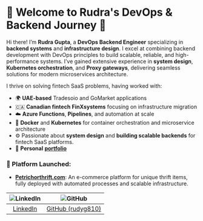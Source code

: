 # 🚀 Welcome to Rudra's DevOps & Backend Journey 🌟

Hi there! I’m **Rudra Gupta**, a **DevOps Backend Engineer** specializing in **backend systems** and **infrastructure design**. I excel at combining backend development with DevOps principles to build scalable, reliable, and high-performance systems. I’ve gained extensive experience in **system design**, **Kubernetes orchestration**, and **Proxy gateways**, delivering seamless solutions for modern microservices architecture.

I thrive on solving fintech SaaS problems, having worked with:
- 🌍 **UAE-based** Tradesoio and GoMarket applications
- 🇨🇦 **Canadian fintech** **FinXsystems** focusing on infrastructure migration
- ☁️ **Azure Functions**, **Pipelines**, and automation at scale
- 🐳 **Docker** and **Kubernetes** for container orchestration and microservice architecture
- ⚙️ Passionate about **system design** and **building scalable backends** for fintech SaaS platforms.
- 🔗 **Personal** [**portfolio**](https://rudra-sde-profile.vercel.app)

### 🚀 Platform Launched:
- **[Petrichorthrift.com](https://petrichorthrift.com)**: An e-commerce platform for unique thrift items, fully deployed with automated processes and scalable infrastructure.

| ![LinkedIn](https://img.shields.io/badge/LinkedIn-%230077B5.svg?style=for-the-badge&logo=linkedin&logoColor=white) | ![GitHub](https://img.shields.io/badge/GitHub-%2312100E.svg?style=for-the-badge&logo=github&logoColor=white) |
|:-----------------------------------:|:------------------------------------:|
| [LinkedIn](https://www.linkedin.com/in/rudra-gupta-dev/) | [GitHub (rudyg810)](https://github.com/rudyg810)
